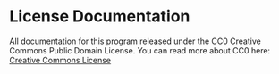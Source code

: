 # License Documentation

All documentation for this program released under the CC0 Creative Commons
Public Domain License. You can read more about CC0 here:
[Creative Commons License](https://creativecommons.org/publicdomain/)
